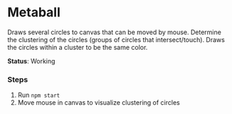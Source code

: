 # Metaball

Draws several circles to canvas that can be moved by mouse. Determine the clustering of the circles (groups of circles that intersect/touch). Draws the circles within a cluster to be the same color.

**Status**: Working

### Steps

1. Run `npm start`
1. Move mouse in canvas to visualize clustering of circles